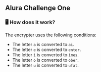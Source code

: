 ## Alura Challenge One

### 🖥 How does it work?

The encrypter uses the following conditions:

- The letter `a` is converted to `ai`.
- The letter `e` is converted to `enter`.
- The letter `i` is converted to `imes`.
- The letter `o` is converted to `ober`.
- The letter `u` is converted to `ufat`.
